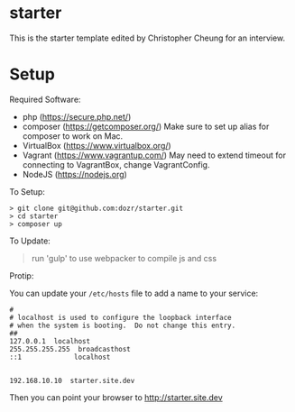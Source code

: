 starter
=======

This is the starter template edited by Christopher Cheung for an interview. 

Setup
=====

Required Software:

- php (https://secure.php.net/)
- composer (https://getcomposer.org/)
Make sure to set up alias for composer to work on Mac. 
- VirtualBox (https://www.virtualbox.org/)
- Vagrant (https://www.vagrantup.com/)
May need to extend timeout for connecting to VagrantBox, change VagrantConfig. 
- NodeJS (https://nodejs.org)

To Setup:

    > git clone git@github.com:dozr/starter.git
    > cd starter
    > composer up

To Update:
> run 'gulp' to use webpacker to compile js and css


Protip:

You can update your `/etc/hosts` file to add a name to your service:

```
#
# localhost is used to configure the loopback interface
# when the system is booting.  Do not change this entry.
##
127.0.0.1  localhost
255.255.255.255  broadcasthost
::1             localhost


192.168.10.10  starter.site.dev
```

Then you can point your browser to http://starter.site.dev
